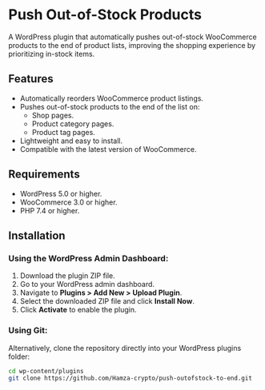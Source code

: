 # Push Out-of-Stock Products

A WordPress plugin that automatically pushes out-of-stock WooCommerce products to the end of product lists, improving the shopping experience by prioritizing in-stock items.

## Features

- Automatically reorders WooCommerce product listings.
- Pushes out-of-stock products to the end of the list on:
  - Shop pages.
  - Product category pages.
  - Product tag pages.
- Lightweight and easy to install.
- Compatible with the latest version of WooCommerce.

## Requirements

- WordPress 5.0 or higher.
- WooCommerce 3.0 or higher.
- PHP 7.4 or higher.

## Installation

### Using the WordPress Admin Dashboard:

1. Download the plugin ZIP file.
2. Go to your WordPress admin dashboard.
3. Navigate to **Plugins > Add New > Upload Plugin**.
4. Select the downloaded ZIP file and click **Install Now**.
5. Click **Activate** to enable the plugin.

### Using Git:

Alternatively, clone the repository directly into your WordPress plugins folder:

```bash
cd wp-content/plugins
git clone https://github.com/Hamza-crypto/push-outofstock-to-end.git
```
